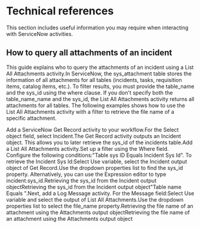 ﻿# Technical references

This section includes useful information you may require when interacting with ServiceNow
            activities.

## How to query all attachments of an incident

This guide explains who to query the attachments of an incident using a List All
                    Attachments activity.In ServiceNow, the sys_attachment table stores the information of
                all attachments for all tables (incidents, tasks, requisition items, catalog items,
                etc.). To filter results, you must provide the table_name and the
                    sys_id using the where clause. If you don't specify both the
                        table_name_name and the sys_id, the List All
                        Attachments activity returns all attachments for all tables. The following examples shows how to use the List All
                    Attachments activity with a filter to retrieve the file name of a
                specific attachment.

Add a ServiceNow Get Record activity to your workflow.For the Select object field, select Incident.The Get Record activity outputs an Incident object. This allows
                    you to later retrieve the sys_id of the incidents table.Add a List
                        All Attachments activity.Set up a filter using the Where field. Configure the following
                    conditions:"Table sys ID Equals Incident Sys Id". To retrieve the
                                Incident Sys Id:Select Use variable, select the Incident output
                                    object of Get Record.Use the dropdown properties list to find the
                                        sys_id property. Alternatively,
                                    you can use the Expression editor to type
                                        incident.sys_id.Retrieving the sys_id from the Incident
                                                  output objectRetrieving the sys_id from the Incident
                                                  output object"Table name Equals <incident>".Next, add a Log Message activity. For the Message field:Select Use variable and select the output of List All
                                Attachments.Use the dropdown properties list to select the
                                file_name property.Retrieving the file name of an attachment using the
                                            Attachments output objectRetrieving the file name of an attachment using the
                                                Attachments output object

